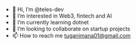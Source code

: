 - 👋 Hi, I’m @teles-dev
- 👀 I’m interested in Web3, fintech and AI
- 🌱 I’m currently learning dotnet
- 💞️ I’m looking to collaborate on  startup projects
- 📫 How to reach me tuganimana01@gmail.com


<!---
teles-dev/teles-dev is a ✨ special ✨ repository because its `README.md` (this file) appears on your GitHub profile.
You can click the Preview link to take a look at your changes.
--->
